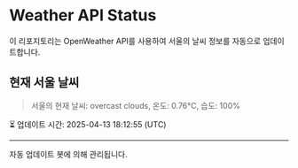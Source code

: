
# Weather API Status

이 리포지토리는 OpenWeather API를 사용하여 서울의 날씨 정보를 자동으로 업데이트합니다.

## 현재 서울 날씨
> 서울의 현재 날씨: overcast clouds, 온도: 0.76°C, 습도: 100%

⏳ 업데이트 시간: 2025-04-13 18:12:55 (UTC)

---
자동 업데이트 봇에 의해 관리됩니다.
